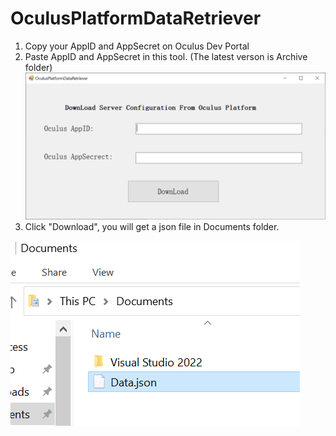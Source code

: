 # OculusPlatformDataRetriever
1. Copy your AppID and AppSecret on Oculus Dev Portal
2. Paste AppID and AppSecret in this tool. (The latest verson is Archive folder)
![alt text](https://github.com/MetaverseContributor666/OculusPlatformDataRetriever/blob/53ca87ba6468f6c5b78f5d9a3443fd39aa855360/ReadMeImages/Tool.PNG)
3. Click "Download", you will get a json file in Documents folder.

![alt text](https://github.com/MetaverseContributor666/OculusPlatformDataRetriever/blob/53ca87ba6468f6c5b78f5d9a3443fd39aa855360/ReadMeImages/File.PNG)

